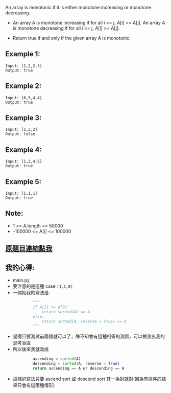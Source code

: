 An array is monotonic if it is either monotone increasing or monotone decreasing.

* An array A is monotone increasing if for all i <= j, A[i] <= A[j].  An array A is monotone decreasing if for all i <= j, A[i] >= A[j].

* Return true if and only if the given array A is monotonic.

 

## Example 1:

	Input: [1,2,2,3]
	Output: true

## Example 2:

	Input: [6,5,4,4]
	Output: true

## Example 3:

	Input: [1,3,2]
	Output: false

## Example 4:

	Input: [1,2,4,5]
	Output: true

## Example 5:

	Input: [1,1,1]
	Output: true
 

## Note:

* 1 <= A.length <= 50000
* -100000 <= A[i] <= 100000

## [原題目連結點我](https://leetcode.com/problems/monotonic-array/)
	
## 我的心得:
* main.py
* 要注意的是這種 case `[1,1,0]`
* 一開始我的寫法是:
```python
            """
            if A[1] >= A[0]:
                return sorted(A) == A
            else:
                return sorted(A, reverse = True) == A
            """
```
* 覺得只要測試前兩個就可以了，殊不知會有這種相等的測資，可以檢測出我的思考盲區
* 所以後來我就改成
```python
            ascending = sorted(A)
            descending = sorted(A, reverse = True) 
            return ascending == A or descending == A
```
* 這樣的寫法只要 ascend sort 或 descend sort 其一為對就對(因為有排序的結果只會有這兩種情形)